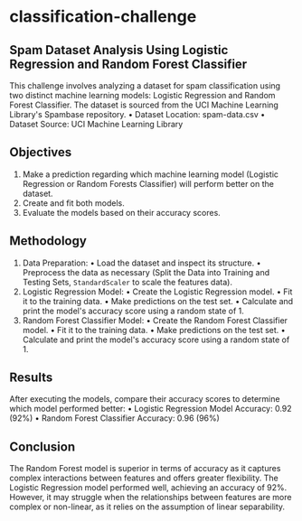 # classification-challenge
## Spam Dataset Analysis Using Logistic Regression and Random Forest Classifier
This challenge involves analyzing a dataset for spam classification using two distinct machine learning models: Logistic Regression and Random Forest Classifier. The dataset is sourced from the UCI Machine Learning Library's Spambase repository.
  • Dataset Location: spam-data.csv
  • Dataset Source: UCI Machine Learning Library
## Objectives
1. Make a prediction regarding which machine learning model (Logistic Regression or Random Forests Classifier) will perform better on the dataset.
2. Create and fit both models.
3. Evaluate the models based on their accuracy scores.
## Methodology
1. Data Preparation:
  • Load the dataset and inspect its structure.
  • Preprocess the data as necessary (Split the Data into Training and Testing Sets, `StandardScaler` to scale the features data).
2. Logistic Regression Model:
  • Create the Logistic Regression model.
  • Fit it to the training data.
  • Make predictions on the test set.
  • Calculate and print the model's accuracy score using a random state of 1.
3. Random Forest Classifier Model:
  • Create the Random Forest Classifier model.
  • Fit it to the training data.
  • Make predictions on the test set.
  • Calculate and print the model's accuracy score using a random state of 1.
## Results
After executing the models, compare their accuracy scores to determine which model performed better:
  • Logistic Regression Model Accuracy: 0.92 (92%)
  • Random Forest Classifier Accuracy: 0.96 (96%)
## Conclusion
The Random Forest model is superior in terms of accuracy as it captures complex interactions between features and offers greater flexibility.
The Logistic Regression model performed well, achieving an accuracy of 92%. However, it may struggle when the relationships between features are more complex or non-linear, as it relies on the assumption of linear separability. 

